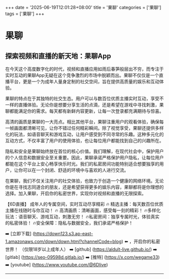 +++
date = '2025-06-19T12:01:28+08:00'
title = '果聊'
categories = ['果聊']
tags = ['果聊']
+++

# 果聊

## 探索视频和直播的新天地：果聊App

在今天这个高度数字化的时代，视频和直播应用如雨后春笋般层出不穷，而专注于实时互动的果聊App无疑在这个竞争激烈的市场中脱颖而出。果聊不仅仅是一个直播平台，更是一个为成年人量身定制的社交空间，旨在提供高质量的娱乐和互动体验。

果聊的特点在于其独特的社交生态。用户可以与数百位优质主播实时互动，享受不一样的直播体验。无论你是想要分享生活的点滴，还是希望在游戏中寻找刺激，果聊都能满足你的需求。每天都有新鲜内容更新，让每一次登录都充满期待与惊喜。

高清的画质是果聊的一大亮点。相比其他平台，果聊注重用户的观看体验，确保每一帧画面都清晰可见，让你不错过任何精彩瞬间。除了视觉享受，果聊还提供多样化的玩法，如语音聊天和游戏互动，让用户感受到不同寻常的乐趣。这种多元化的互动方式，不仅丰富了用户的使用体验，也让每位用户都能找到自己的兴趣所在。

隐私和安全是果聊始终放在首位的核心价值。我们理解，在现代社会中，保护用户的个人信息和数据安全至关重要。因此，果聊承诺严格保护用户隐私，让每位用户都能在这个平台上安心畅享快乐时光。我们的私密房间功能特别适合想要独享的用户，让你可以在一个封闭、舒适的环境中与喜欢的人进行交流。

在果聊，我们不仅关注用户的社交体验，也致力于创造一个健康的网络环境。无论你是在寻找志同道合的朋友，还是希望获得更多的娱乐内容，果聊都将是你理想的选择。加入果聊，开启你的私密世界，实现你对视频和直播的无限探索。

【6D直播】
成年人的专属空间，实时互动尽享精彩
🔥 精选主播：每天数百位优质主播在线随时与你互动！
🔥 高清画质：清晰画面，感受每一刻的精彩！
🔥多样化玩法：语音聊天、游戏互动，刺激无穷！
🔥私密房间：独享专属时光，体验真实的私密体验！
🔥安全保障：隐私与数据安全，我们承诺严格保护！

➡️ [立即下载] (https://down123.s3.ap-east-1.amazonaws.com/down/down.html?channelCode=blog) ⬅️ ，开启你的私密世界！
（仅限18岁以上成年人）
➡️ [github] (https://aldult-live.github.io/)
➡️ [gitlab] (https://seo-09598d.gitlab.io/)
➡️ [推特] (https://x.com/wegame33)
➡️ [youtube] (https://www.youtube.com/@6Dlive)

---
